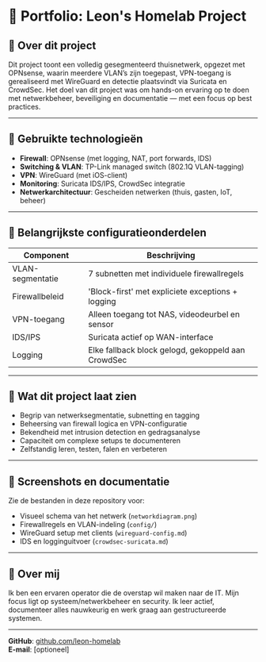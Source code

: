 # 💼 Portfolio: Leon's Homelab Project

## 📌 Over dit project

Dit project toont een volledig gesegmenteerd thuisnetwerk, opgezet met OPNsense, waarin meerdere VLAN’s zijn toegepast, VPN-toegang is gerealiseerd met WireGuard en detectie plaatsvindt via Suricata en CrowdSec. Het doel van dit project was om hands-on ervaring op te doen met netwerkbeheer, beveiliging en documentatie — met een focus op best practices.

---

## 🧱 Gebruikte technologieën

- **Firewall**: OPNsense (met logging, NAT, port forwards, IDS)
- **Switching & VLAN**: TP-Link managed switch (802.1Q VLAN-tagging)
- **VPN**: WireGuard (met iOS-client)
- **Monitoring**: Suricata IDS/IPS, CrowdSec integratie
- **Netwerkarchitectuur**: Gescheiden netwerken (thuis, gasten, IoT, beheer)

---

## 📁 Belangrijkste configuratieonderdelen

| Component       | Beschrijving                                         |
|------------------|------------------------------------------------------|
| VLAN-segmentatie | 7 subnetten met individuele firewallregels           |
| Firewallbeleid   | 'Block-first' met expliciete exceptions + logging    |
| VPN-toegang      | Alleen toegang tot NAS, videodeurbel en sensor       |
| IDS/IPS          | Suricata actief op WAN-interface                     |
| Logging          | Elke fallback block gelogd, gekoppeld aan CrowdSec  |

---

## 🧠 Wat dit project laat zien

- Begrip van netwerksegmentatie, subnetting en tagging
- Beheersing van firewall logica en VPN-configuratie
- Bekendheid met intrusion detection en gedragsanalyse
- Capaciteit om complexe setups te documenteren
- Zelfstandig leren, testen, falen en verbeteren

---

## 📸 Screenshots en documentatie

Zie de bestanden in deze repository voor:
- Visueel schema van het netwerk (`networkdiagram.png`)
- Firewallregels en VLAN-indeling (`config/`)
- WireGuard setup met clients (`wireguard-config.md`)
- IDS en logginguitvoer (`crowdsec-suricata.md`)

---

## 📝 Over mij

Ik ben een ervaren operator die de overstap wil maken naar de IT. Mijn focus ligt op systeem/netwerkbeheer en security. Ik leer actief, documenteer alles nauwkeurig en werk graag aan gestructureerde systemen.

---

**GitHub**: [github.com/leon-homelab](https://github.com/leon-homelab)  
**E-mail**: [optioneel]  
